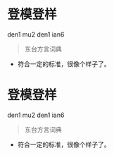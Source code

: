 # 登模登样
den1 mu2 den1 ian6
> 东台方言词典
- 符合一定的标准，很像个样子了。

# 登模登样
den1 mu2 den1 ian6
> 东台方言词典
- 符合一定的标准，很像个样子了。
